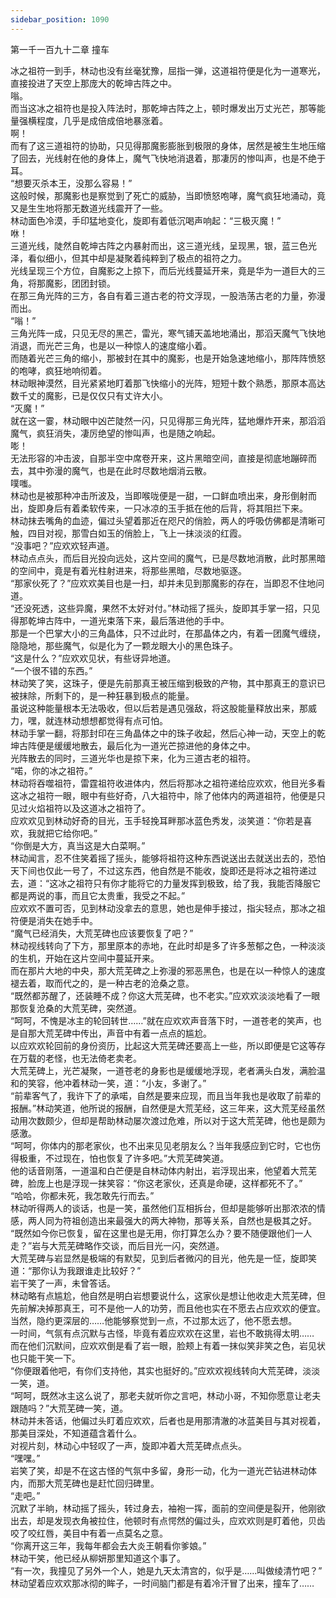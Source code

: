 ```yaml
---
sidebar_position: 1090
---
```

 第一千一百九十二章 撞车


冰之祖符一到手，林动也没有丝毫犹豫，屈指一弹，这道祖符便是化为一道寒光，直接投进了天空上那庞大的乾坤古阵之中。  
嗡。  
而当这冰之祖符也是投入阵法时，那乾坤古阵之上，顿时爆发出万丈光芒，那等能量强横程度，几乎是成倍成倍地暴涨着。  
啊！  
而有了这三道祖符的协助，只见得那魔影膨胀到极限的身体，居然是被生生地压缩了回去，光线射在他的身体上，魔气飞快地消退着，那凄厉的惨叫声，也是不绝于耳。  
“想要灭杀本王，没那么容易！”  
这般时候，那魔影也是察觉到了死亡的威胁，当即愤怒咆哮，魔气疯狂地涌动，竟又是生生地将那无数道光线震开了一些。  
林动面色冷漠，手印猛地变化，旋即有着低沉喝声响起：“三极灭魔！”  
咻！  
三道光线，陡然自乾坤古阵之内暴射而出，这三道光线，呈现黑，银，蓝三色光泽，看似细小，但其中却是凝聚着纯粹到了极点的祖符之力。  
光线呈现三个方位，自魔影之上掠下，而后光线蔓延开来，竟是华为一道巨大的三角，将那魔影，团团封锁。  
在那三角光阵的三方，各自有着三道古老的符文浮现，一股浩荡古老的力量，弥漫而出。  
“嗡！”  
三角光阵一成，只见无尽的黑芒，雷光，寒气铺天盖地地涌出，那滔天魔气飞快地消退，而光芒三角，也是以一种惊人的速度缩小着。  
而随着光芒三角的缩小，那被封在其中的魔影，也是开始急速地缩小，那阵阵愤怒的咆哮，疯狂地响彻着。  
林动眼神漠然，目光紧紧地盯着那飞快缩小的光阵，短短十数个熟悉，那原本高达数千丈的魔影，已是仅仅只有丈许大小。  
“灭魔！”  
就在这一霎，林动眼中凶芒陡然一闪，只见得那三角光阵，猛地爆炸开来，那滔滔魔气，疯狂消失，凄厉绝望的惨叫声，也是随之响起。  
嘭！  
无法形容的冲击波，自那半空中席卷开来，这片黑暗空间，直接是彻底地蹦碎而去，其中弥漫的魔气，也是在此时尽数地烟消云散。  
噗嗤。  
林动也是被那种冲击所波及，当即喉咙便是一甜，一口鲜血喷出来，身形倒射而出，旋即身后有着柔软传来，一只冰凉的玉手抵在他的后背，将其阻拦下来。  
林动抹去嘴角的血迹，偏过头望着那近在咫尺的俏脸，两人的呼吸仿佛都是清晰可触，四目对视，那雪白如玉的俏脸上，飞上一抹淡淡的红霞。  
“没事吧？”应欢欢轻声道。  
林动点点头，而后目光投向远处，这片空间的魔气，已是尽数地消散，此时那黑暗的空间中，竟是有着光柱射进来，将那些黑暗，尽数地驱逐。  
“那家伙死了？”应欢欢美目也是一扫，却并未见到那魔影的存在，当即忍不住地问道。  
“还没死透，这些异魔，果然不太好对付。”林动摇了摇头，旋即其手掌一招，只见得那乾坤古阵中，一道光束落下来，最后落进他的手中。  
那是一个巴掌大小的三角晶体，只不过此时，在那晶体之内，有着一团魔气缠绕，隐隐地，那些魔气，似是化为了一颗龙眼大小的黑色珠子。  
“这是什么？”应欢欢见状，有些讶异地道。  
“一个很不错的东西。”  
林动笑了笑，这珠子，便是先前那真王被压缩到极致的产物，其中那真王的意识已被抹除，所剩下的，是一种狂暴到极点的能量。  
虽说这种能量根本无法吸收，但以后若是遇见强敌，将这股能量释放出来，那威力，嘿，就连林动想想都觉得有点可怕。  
林动手掌一翻，将那封印在三角晶体之中的珠子收起，然后心神一动，天空上的乾坤古阵便是缓缓地散去，最后化为一道光芒掠进他的身体之中。  
光阵散去的同时，三道光华也是掠下来，化为三道古老的祖符。  
“喏，你的冰之祖符。”  
林动将吞噬祖符，雷霆祖符收进体内，然后将那冰之祖符递给应欢欢，他目光多看这冰之祖符一眼，眼中有些好奇，八大祖符中，除了他体内的两道祖符，他便是只见过火焰祖符以及这道冰之祖符了。  
应欢欢见到林动好奇的目光，玉手轻挽耳畔那冰蓝色秀发，淡笑道：“你若是喜欢，我就把它给你吧。”  
“你倒是大方，真当这是大白菜啊。”  
林动闻言，忍不住笑着摇了摇头，能够将祖符这种东西说送出去就送出去的，恐怕天下间也仅此一号了，不过这东西，他自然是不能收，旋即还是将冰之祖符递过去，道：“这冰之祖符只有你才能将它的力量发挥到极致，给了我，我能否降服它都是两说的事，而且它太贵重，我受之不起。”  
应欢欢不置可否，见到林动没拿去的意思，她也是伸手接过，指尖轻点，那冰之祖符便是消失在她手中。  
“魔气已经消失，大荒芜碑也应该要恢复了吧？”  
林动视线转向了下方，那里原本的赤地，在此时却是多了许多葱郁之色，一种淡淡的生机，开始在这片空间中蔓延开来。  
而在那片大地的中央，那大荒芜碑之上弥漫的邪恶黑色，也是在以一种惊人的速度褪去着，取而代之的，是一种古老的沧桑之意。  
“既然都苏醒了，还装睡不成？你这大荒芜碑，也不老实。”应欢欢淡淡地看了一眼那恢复沧桑的大荒芜碑，突然道。  
“呵呵，不愧是冰主的轮回转世……”就在应欢欢声音落下时，一道苍老的笑声，也是自那大荒芜碑中传出，声音中有着一点点的尴尬。  
以应欢欢轮回前的身份资历，比起这大荒芜碑还要高上一些，所以即便是它这等存在万载的老怪，也无法倚老卖老。  
大荒芜碑上，光芒凝聚，一道苍老的身影也是缓缓地浮现，老者满头白发，满脸温和的笑容，他冲着林动一笑，道：“小友，多谢了。”  
“前辈客气了，我许下了的承喏，自然是要来应现，而且当年我也是收取了前辈的报酬。”林动笑道，他所说的报酬，自然便是大荒芜经，这三年来，这大荒芜经虽然动用次数颇少，但却是帮助林动屡次渡过危难，所以对于这大荒芜碑，他也是颇为感激。  
“呵呵，你体内的那老家伙，也不出来见见老朋友么？当年我感应到它时，它也伤得极重，不过现在，怕也恢复了许多吧。”大荒芜碑笑道。  
他的话音刚落，一道温和白芒便是自林动体内射出，岩浮现出来，他望着大荒芜碑，脸庞上也是浮现一抹笑容：“你这老家伙，还真是命硬，这样都死不了。”  
“哈哈，你都未死，我怎敢先行而去。”  
林动听得两人的谈话，也是一笑，虽然他们互相拆台，但却是能够听出那浓浓的情感，两人同为符祖创造出来最强大的两大神物，那等关系，自然也是极其之好。  
“既然如今你已恢复，留在这里也是无用，你打算怎么办？要不随便跟他们一人走？”岩与大荒芜碑略作交谈，而后目光一闪，突然道。  
大荒芜碑与岩显然是极端的有默契，见到后者微闪的目光，他先是一怔，旋即笑道：“那你认为我跟谁走比较好？”  
岩干笑了一声，未曾答话。  
林动略有点尴尬，他自然是明白岩想要说什么，这家伙是想让他收走大荒芜碑，但先前解决掉那真王，可不是他一人的功劳，而且他也实在不愿去占应欢欢的便宜。  
当然，隐约更深层的……他能够察觉到一点，不过那太远了，他不愿去想。  
一时间，气氛有点沉默与古怪，毕竟有着应欢欢在这里，岩也不敢挑得太明……  
而在他们沉默间，应欢欢倒是看了岩一眼，脸颊上有着一抹似笑非笑之色，岩见状也只能干笑一下。  
“你便跟着他吧，有你们支持他，其实也挺好的。”应欢欢视线转向大荒芜碑，淡淡一笑，道。  
“呵呵，既然冰主这么说了，那老夫就听你之言吧，林动小哥，不知你愿意让老夫跟随吗？”大荒芜碑一笑，道。  
林动并未答话，他偏过头盯着应欢欢，后者也是用那清澈的冰蓝美目与其对视着，那美目深处，不知道蕴含着什么。  
对视片刻，林动心中轻叹了一声，旋即冲着大荒芜碑点点头。  
“嘿嘿。”  
岩笑了笑，却是不在这古怪的气氛中多留，身形一动，化为一道光芒钻进林动体内，而那大荒芜碑也是赶忙回归碑里。  
“走吧。”  
沉默了半晌，林动摇了摇头，转过身去，袖袍一挥，面前的空间便是裂开，他刚欲出去，却是发现衣角被拉住，他顿时有点愕然的偏过头，应欢欢则是盯着他，贝齿咬了咬红唇，美目中有着一点莫名之意。  
“你离开这三年，我每年都会去大炎王朝看你爹娘。”  
林动干笑，他已经从柳妍那里知道这个事了。  
“有一次，我撞见了另外一个人，她是九天太清宫的，似乎是……叫做绫清竹吧？”  
林动望着应欢欢那冰彻的眸子，一时间脑门都是有着冷汗冒了出来，撞车了……  
  
  
